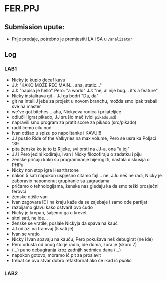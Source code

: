 # FER.PPJ

## Submission upute:
- Prije predaje, potrebno je premjestiti LA i SA u `/analizator`

## Log

### LAB1
- Nicky je kupio decaf kavu
- JJ: "KAKO MOŽE REĆ MAIN... aha, static..."
- JJ: "napisa je hello"
  Pero: "a world"
  JJ: "ne, al nije bug... it's a feature"
- Nicky instalirava git - JJ ga bodri "Da, da"
- git na IntelliJ jebe za projekt u novom branchu, možda smo ipak trebali sve na master
- we've got bitches... aha, Nickyeva rodica i prijateljice
- odlučili igrat pikado, JJ srušio mač (vidi `pikado.md`)
- napravili smo program za pratit score za pikado (src/pikado)
- radit ćemo cilu noć
- Ivan otišao u spizu po napolitanke i KAVU!!!
- JJ pustio Ride of the Valkyries na max volume, Pero se usra ka Poljaci '39
- pita ženska ko je to iz Rijeke, svi prsti na JJ-a, ona "a joj"
- JJ i Pero jedini kodiraju, Ivan i Nicky filozofiraju o zadatku i piju
- ženske pričaju kako su programiranje hijeroglifi, nastala diskusija o PHPu
- Nicky non stop igra Hearthstone
- nakon 5 sati napokon uspješno čitamo fajl... ne, JJu neš ne radi, Nicky je zaboravio napomenut grupiranje sa zagradama
- pričamo o tehnologijama, ženske nas gledaju ka da smo teški prosječni ferovci
- ženske otišle van
- Ivan zagovara IE i na kraju kaže da se zajebaje i samo ode partijat
- razbijamo glavu kako ostvarit ovo čudo
- Nicky je krepan, šaljemo ga u krevet
- sitni sati, ne ide...
- ženske se vratile, poslale Nickyja da spava na kauč
- JJ odlazi na tramvaj (5 sati je)
- Ivan se vratio
- Nicky i Ivan spavaju na kauču, Pero pokušava neš debugirat (ne ide)
- Pero odusta od onog što je radio, ide doma, zora je (skoro 7)
- (...) puno debugiranja kroz zadnjih sedmicu dana (...)
- napokon gotovo, moramo ić pit za proslavit
- trebat će ovu stvar dobro refaktorirat ako će ikad ić _public_

### LAB2

